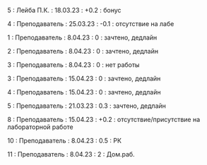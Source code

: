 5 : Лейба П.К. : 18.03.23 : +0.2 : бонус

4 : Преподаватель : 25.03.23 : -0.1 : отсутствие на лабе

1 : Преподаватель : 8.04.23 : 0 : зачтено, дедлайн

2 : Преподаватель : 8.04.23 : 0 : зачтено, дедлайн

3 : Преподаватель : 8.04.23 : 0 : нет работы

3 : Преподаватель : 15.04.23 : 0 : зачтено, дедлайн

4 : Преподаватель : 15.04.23 : 0 : зачтено, дедлайн

5 : Преподаватель : 21.03.23 : 0.3 : зачтено, дедлайн

8 : Преподаватель : 15.04.23 : +0.2 : отсутствие/присутствие на лабораторной работе

10 : Преподаватель : 8.04.23 : 0.5 : РК

11 : Преподаватель : 8.04.23 : 2 : Дом.раб.
